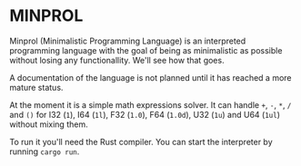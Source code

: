 # MINPROL

Minprol (Minimalistic Programming Language) is an interpreted programming language with the goal of being as minimalistic as possible without losing any functionallity.
We'll see how that goes.

A documentation of the language is not planned until it has reached a more mature status.

At the moment it is a simple math expressions solver.
It can handle `+`, `-`, `*`, `/` and `()` for I32 (`1`), I64 (`1l`), F32 (`1.0`), F64 (`1.0d`), U32 (`1u`) and U64 (`1ul`) without mixing them.

To run it you'll need the Rust compiler. You can start the interpreter by running `cargo run`.